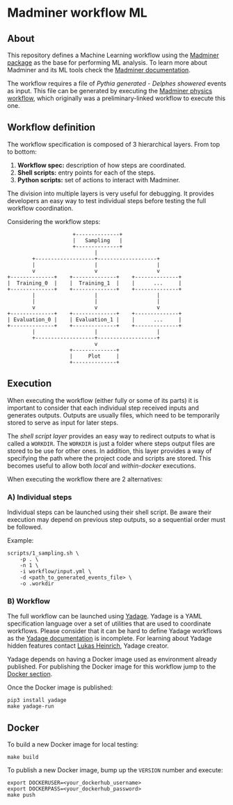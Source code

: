 # Madminer workflow ML


## About
This repository defines a Machine Learning workflow using the [Madminer package][madminer-repo]
as the base for performing ML analysis. To learn more about Madminer and its ML tools check
the [Madminer documentation][madminer-docs].

The workflow requires a file of _Pythia generated_ - _Delphes showered_ events as input.
This file can be generated by executing the [Madminer physics workflow][madminer-workflow-ph],
which originally was a preliminary-linked workflow to execute this one.


## Workflow definition
The workflow specification is composed of 3 hierarchical layers. From top to bottom:

1. **Workflow spec:** description of how steps are coordinated.
2. **Shell scripts:** entry points for each of the steps.
3. **Python scripts:** set of actions to interact with Madminer.

The division into multiple layers is very useful for debugging. It provides developers an easy way 
to test individual steps before testing the full workflow coordination.

Considering the workflow steps:

                         +--------------+
                         |   Sampling   |
                         +--------------+
                                |
            +-------------------+-------------------+
            |                   |                   |
            v                   v                   v
    +--------------+    +--------------+    +--------------+
    |  Training_0  |    |  Training_1  |    |      ...     |
    +--------------+    +--------------+    +--------------+
            |                   |                   |
            |                   |                   |
            v                   v                   v
    +--------------+    +--------------+    +--------------+
    | Evaluation_0 |    | Evaluation_1 |    |      ...     |
    +--------------+    +--------------+    +--------------+
            |                   |                   |
            +-------------------+-------------------+
                                v
                        +--------------+
                        |     Plot     |
                        +--------------+


## Execution
When executing the workflow (either fully or some of its parts) it is important to consider that
each individual step received inputs and generates outputs. Outputs are usually files, which need
to be temporarily stored to serve as input for later steps.

The _shell script layer_ provides an easy way to redirect outputs to what is called a `WORKDIR`.
The `WORKDIR` is just a folder where steps output files are stored to be use for other ones.
In addition, this layer provides a way of specifying the path where the project code and scripts 
are stored. This becomes useful to allow both _local_ and _within-docker_ executions.

When executing the workflow there are 2 alternatives:

### A) Individual steps
Individual steps can be launched using their shell script. Be aware their execution may depend on 
previous step outputs, so a sequential order must be followed.

Example:
```shell script
scripts/1_sampling.sh \
    -p . \
    -n 1 \
    -i workflow/input.yml \
    -d <path_to_generated_events_file> \
    -o .workdir
```

### B) Workflow
The full workflow can be launched using [Yadage][yadage-repo]. Yadage is a YAML specification language
over a set of utilities that are used to coordinate workflows. Please consider that it can be hard
to define Yadage workflows as the [Yadage documentation][yadage-docs] is incomplete.
For learning about Yadage hidden features contact [Lukas Heinrich][lukas-profile], Yadage creator.

Yadage depends on having a Docker image used as environment already published. For publishing the Docker
image for this workflow jump to the [Docker section](#docker).

Once the Docker image is published:
```shell script
pip3 install yadage
make yadage-run
```


## Docker
To build a new Docker image for local testing:
```shell script
make build
```

To publish a new Docker image, bump up the `VERSION` number and execute:

```shell script
export DOCKERUSER=<your_dockerhub_username>
export DOCKERPASS=<your_dockerhub_password>
make push
```


[madminer-docs]: https://madminer.readthedocs.io/en/latest/index.html
[madminer-repo]: https://github.com/diana-hep/madminer
[madminer-workflow-ph]: https://github.com/scailfin/madminer-workflow-ph
[yadage-repo]: https://github.com/yadage/yadage
[yadage-docs]: https://yadage.readthedocs.io/en/latest/
[lukas-profile]: https://github.com/lukasheinrich
